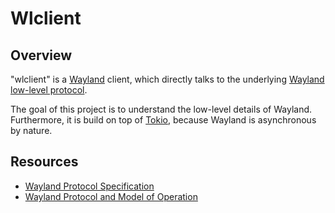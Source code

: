 Wlclient
========

Overview
--------

"wlclient" is a [Wayland](https://wayland.freedesktop.org/) client,
which directly talks to the underlying [Wayland low-level
protocol](https://wayland.freedesktop.org/docs/html/apa.html#protocol-spec-wl_display).

The goal of this project is to understand the low-level details of
Wayland. Furthermore, it is build on top of [Tokio](https://tokio.rs/),
because Wayland is asynchronous by nature.

Resources
---------

- [Wayland Protocol
  Specification](https://wayland.freedesktop.org/docs/html/apa.html#protocol-spec-wl_display)
- [Wayland Protocol and Model of
  Operation](https://wayland.freedesktop.org/docs/html/ch04.html)
